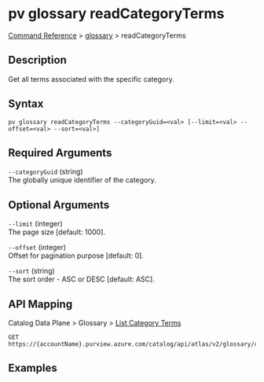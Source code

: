 # pv glossary readCategoryTerms
[Command Reference](../../../README.md#command-reference) > [glossary](./main.md) > readCategoryTerms

## Description
Get all terms associated with the specific category.

## Syntax
```
pv glossary readCategoryTerms --categoryGuid=<val> [--limit=<val> --offset=<val> --sort=<val>]
```

## Required Arguments
`--categoryGuid` (string)  
The globally unique identifier of the category.

## Optional Arguments
`--limit` (integer)  
The page size [default: 1000].

`--offset` (integer)  
Offset for pagination purpose [default: 0].

`--sort` (string)  
The sort order - ASC or DESC [default: ASC].

## API Mapping
Catalog Data Plane > Glossary > [List Category Terms](https://docs.microsoft.com/en-us/rest/api/purview/catalogdataplane/glossary/list-category-terms)
```
GET https://{accountName}.purview.azure.com/catalog/api/atlas/v2/glossary/category/{categoryGuid}/terms
```

## Examples
```powershell

```